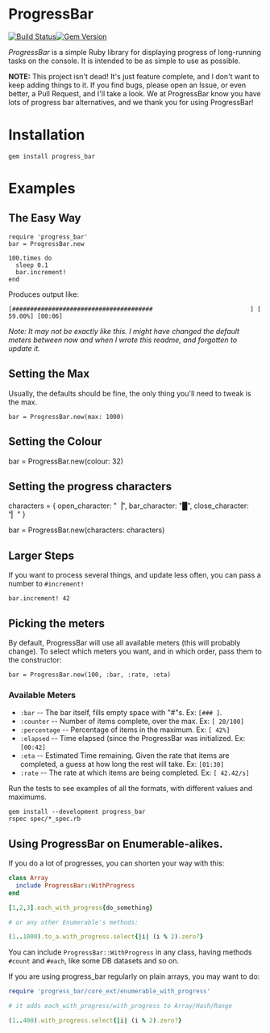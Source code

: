 # ProgressBar

[![Build Status](https://travis-ci.org/paul/progress_bar.png?branch=master)](https://travis-ci.org/paul/progress_bar)[![Gem Version](https://badge.fury.io/rb/progress_bar.svg)](http://badge.fury.io/rb/progress_bar)

*ProgressBar* is a simple Ruby library for displaying progress of
long-running tasks on the console. It is intended to be as simple to use
as possible.

**NOTE:** This project isn't dead! It's just feature complete, and I don't want
to keep adding things to it. If you find bugs, please open an Issue, or even
better, a Pull Request, and I'll take a look. We at ProgressBar know you have
lots of progress bar alternatives, and we thank you for using ProgressBar!


# Installation

    gem install progress_bar

# Examples

## The Easy Way


    require 'progress_bar'
    bar = ProgressBar.new

    100.times do
      sleep 0.1
      bar.increment!
    end

Produces output like:

    [#######################################                           ] [ 59.00%] [00:06]

*Note: It may not be exactly like this. I might have changed the default
meters between now and when I wrote this readme, and forgotten to update
it.*

## Setting the Max

Usually, the defaults should be fine, the only thing you'll need to
tweak is the max.

    bar = ProgressBar.new(max: 1000)

## Setting the Colour

  bar = ProgressBar.new(colour: 32)

## Setting the progress characters

  characters = {
    open_character: "▕",
    bar_character: "█",
    close_character: "▏"
  }

  bar = ProgressBar.new(characters: characters)

## Larger Steps

If you want to process several things, and update less often, you can
pass a number to `#increment!`

    bar.increment! 42


## Picking the meters

By default, ProgressBar will use all available meters (this will
probably change). To select which meters you want, and in which order,
pass them to the constructor:

    bar = ProgressBar.new(100, :bar, :rate, :eta)


### Available Meters

 * `:bar` -- The bar itself, fills empty space with "#"s. Ex: `[###
   ]`.
 * `:counter` -- Number of items complete, over the max. Ex: `[ 20/100]`
 * `:percentage` -- Percentage of items in the maximum. Ex: `[ 42%]`
 * `:elapsed` -- Time elapsed (since the ProgressBar was initialized.
   Ex: `[00:42]`
 * `:eta` -- Estimated Time remaining. Given the rate that items are
   completed, a guess at how long the rest will take. Ex: `[01:30]`
 * `:rate` -- The rate at which items are being completed. Ex: `[
   42.42/s]`

Run the tests to see examples of all the formats, with different values
and maximums.
```
gem install --development progress_bar
rspec spec/*_spec.rb
```

## Using ProgressBar on Enumerable-alikes.

If you do a lot of progresses, you can shorten your way with this:

```ruby
class Array
  include ProgressBar::WithProgress
end

[1,2,3].each_with_progress{do_something}

# or any other Enumerable's methods:

(1..1000).to_a.with_progress.select{|i| (i % 2).zero?}
```

You can include `ProgressBar::WithProgress` in any class, having methods
`#count` and `#each`, like some DB datasets and so on.

If you are using progress_bar regularly on plain arrays, you may want to
do:

```ruby
require 'progress_bar/core_ext/enumerable_with_progress'

# it adds each_with_progress/with_progress to Array/Hash/Range

(1..400).with_progress.select{|i| (i % 2).zero?}
```

